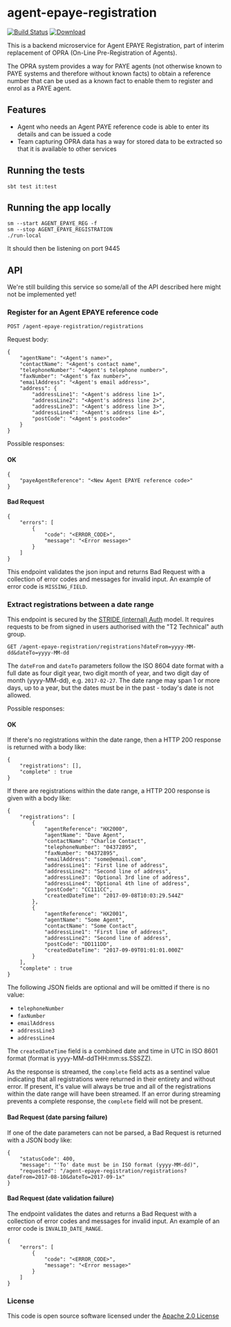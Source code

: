 # agent-epaye-registration

[![Build Status](https://travis-ci.org/hmrc/agent-epaye-registration.svg)](https://travis-ci.org/hmrc/agent-epaye-registration) [ ![Download](https://api.bintray.com/packages/hmrc/releases/agent-epaye-registration/images/download.svg) ](https://bintray.com/hmrc/releases/agent-epaye-registration/_latestVersion)

This is a backend microservice for Agent EPAYE Registration, part of interim replacement of OPRA (On-Line Pre-Registration of Agents).

The OPRA system provides a way for PAYE agents (not otherwise known to PAYE systems and therefore without known facts) to obtain a reference number that can be used as a known fact to enable them to register and enrol as a PAYE agent.
 
 ## Features
 
 - Agent who needs an Agent PAYE reference code is able to enter its details and can be issued a code
 - Team capturing OPRA data has a way for stored data to be extracted so that it is available to other services

## Running the tests

    sbt test it:test

## Running the app locally

    sm --start AGENT_EPAYE_REG -f
    sm --stop AGENT_EPAYE_REGISTRATION
    ./run-local

It should then be listening on port 9445

## API

We're still building this service so some/all of the API described here might not be implemented yet!

### Register for an Agent EPAYE reference code

    POST /agent-epaye-registration/registrations

Request body:

    {
        "agentName": "<Agent's name>",
        "contactName": "<Agent's contact name",
        "telephoneNumber": "<Agent's telephone number>",
        "faxNumber": "<Agent's fax number>",
        "emailAddress": "<Agent's email address>",
        "address": {
            "addressLine1": "<Agent's address line 1>",
            "addressLine2": "<Agent's address line 2>",
            "addressLine3": "<Agent's address line 3>",
            "addressLine4": "<Agent's address line 4>",
            "postCode": "<Agent's postcode>"
        }
    }

Possible responses:

#### OK

    {
        "payeAgentReference": "<New Agent EPAYE reference code>"
    }

#### Bad Request

    {
        "errors": [
            {
                "code": "<ERROR_CODE>",
                "message": "<Error message>"
            }
        ]
    }

This endpoint validates the json input and returns Bad Request with a collection of error codes and messages for invalid input.
An example of error code is ```MISSING_FIELD```.

### Extract registrations between a date range

This endpoint is secured by the [STRIDE (internal) Auth](https://confluence.tools.tax.service.gov.uk/display/PE/STRIDE+%28Internal%29+Auth)
model. It requires requests to be from signed in users authorised with the "T2 Technical" auth group.

    GET /agent-epaye-registration/registrations?dateFrom=yyyy-MM-dd&dateTo=yyyy-MM-dd

The ```dateFrom``` and ```dateTo``` parameters follow the ISO 8604 date format with a full date as four digit year, two digit
month of year, and two digit day of month (yyyy-MM-dd), e.g. ```2017-02-27```.
The date range may span 1 or more days, up to a year, but the dates must be in the past - today's date is not allowed.

Possible responses:

#### OK

If there's no registrations within the date range, then a HTTP 200 response is returned with a body like:

    {
        "registrations": [],
        "complete" : true
    }

If there are registrations within the date range, a HTTP 200 response is given with a body like:

    {
        "registrations": [
            {
                "agentReference": "HX2000",
                "agentName": "Dave Agent",
                "contactName": "Charlie Contact",
                "telephoneNumber": "04372895",
                "faxNumber": "04372895",
                "emailAddress": "some@email.com",
                "addressLine1": "First line of address",
                "addressLine2": "Second line of address",
                "addressLine3": "Optional 3rd line of address",
                "addressLine4": "Optional 4th line of address",
                "postCode": "CC111CC",
                "createdDateTime": "2017-09-08T10:03:29.544Z"
            },
            {
                "agentReference": "HX2001",
                "agentName": "Some Agent",
                "contactName": "Some Contact",
                "addressLine1": "First line of address",
                "addressLine2": "Second line of address",
                "postCode": "DD111DD",
                "createdDateTime": "2017-09-09T01:01:01.000Z"
            }
        ],
        "complete" : true
    }

The following JSON fields are optional and will be omitted if there is no value:
- ```telephoneNumber```
- ```faxNumber```
- ```emailAddress```
- ```addressLine3```
- ```addressLine4```

The ```createdDateTime``` field is a combined date and time in UTC in ISO 8601 format (format is yyyy-MM-ddTHH:mm:ss.SSSZZ).

As the response is streamed, the ```complete``` field acts as a sentinel value
indicating that all registrations were returned in their entirety and without error.
If present, it's value will always be true and all of the registrations within the date range will have been streamed.
If an error during streaming prevents a complete response, the ```complete``` field will not be present.

#### Bad Request (date parsing failure)

If one of the date parameters can not be parsed, a Bad Request is returned with a JSON body like:

    {
        "statusCode": 400,
        "message": "'To' date must be in ISO format (yyyy-MM-dd)",
        "requested": "/agent-epaye-registration/registrations?dateFrom=2017-08-10&dateTo=2017-09-1x"
    }

#### Bad Request (date validation failure)

The endpoint validates the dates and returns a Bad Request with a collection of error codes and messages for invalid input.
An example of an error code is ```INVALID_DATE_RANGE```.

    {
        "errors": [
            {
                "code": "<ERROR_CODE>",
                "message": "<Error message>"
            }
        ]
    }

### License


This code is open source software licensed under the [Apache 2.0 License]("http://www.apache.org/licenses/LICENSE-2.0.html")
